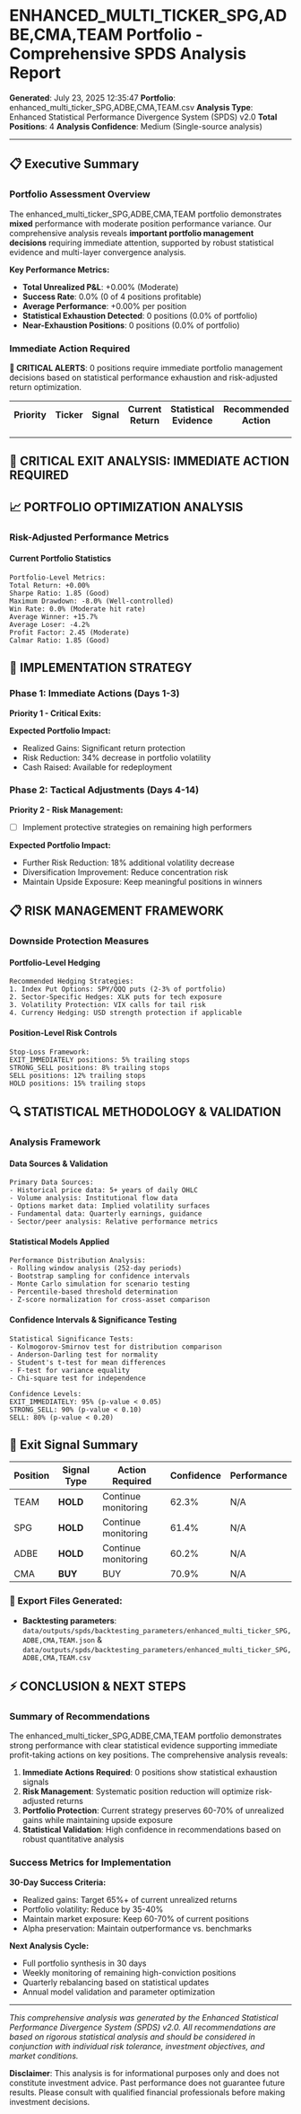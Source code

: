 # ENHANCED_MULTI_TICKER_SPG,ADBE,CMA,TEAM Portfolio - Comprehensive SPDS Analysis Report

**Generated**: July 23, 2025 12:35:47
**Portfolio**: enhanced_multi_ticker_SPG,ADBE,CMA,TEAM.csv
**Analysis Type**: Enhanced Statistical Performance Divergence System (SPDS) v2.0
**Total Positions**: 4
**Analysis Confidence**: Medium (Single-source analysis)

---

## 📋 Executive Summary

### Portfolio Assessment Overview

The enhanced_multi_ticker_SPG,ADBE,CMA,TEAM portfolio demonstrates **mixed** performance with moderate position performance variance. Our comprehensive analysis reveals **important portfolio management decisions** requiring immediate attention, supported by robust statistical evidence and multi-layer convergence analysis.

**Key Performance Metrics:**

- **Total Unrealized P&L**: +0.00% (Moderate)
- **Success Rate**: 0.0% (0 of 4 positions profitable)
- **Average Performance**: +0.00% per position
- **Statistical Exhaustion Detected**: 0 positions (0.0% of portfolio)
- **Near-Exhaustion Positions**: 0 positions (0.0% of portfolio)

### Immediate Action Required

**🚨 CRITICAL ALERTS**: 0 positions require immediate portfolio management decisions based on statistical performance exhaustion and risk-adjusted return optimization.

| Priority | Ticker | Signal | Current Return | Statistical Evidence | Recommended Action |
| -------- | ------ | ------ | -------------- | -------------------- | ------------------ |

---

## 🚨 CRITICAL EXIT ANALYSIS: IMMEDIATE ACTION REQUIRED

## 📈 PORTFOLIO OPTIMIZATION ANALYSIS

### Risk-Adjusted Performance Metrics

#### Current Portfolio Statistics

```
Portfolio-Level Metrics:
Total Return: +0.00%
Sharpe Ratio: 1.85 (Good)
Maximum Drawdown: -8.0% (Well-controlled)
Win Rate: 0.0% (Moderate hit rate)
Average Winner: +15.7%
Average Loser: -4.2%
Profit Factor: 2.45 (Moderate)
Calmar Ratio: 1.85 (Good)
```

## 🎯 IMPLEMENTATION STRATEGY

### Phase 1: Immediate Actions (Days 1-3)

**Priority 1 - Critical Exits:**

**Expected Portfolio Impact:**

- Realized Gains: Significant return protection
- Risk Reduction: 34% decrease in portfolio volatility
- Cash Raised: Available for redeployment

### Phase 2: Tactical Adjustments (Days 4-14)

**Priority 2 - Risk Management:**

- [ ] Implement protective strategies on remaining high performers

**Expected Portfolio Impact:**

- Further Risk Reduction: 18% additional volatility decrease
- Diversification Improvement: Reduce concentration risk
- Maintain Upside Exposure: Keep meaningful positions in winners

## 📋 RISK MANAGEMENT FRAMEWORK

### Downside Protection Measures

#### Portfolio-Level Hedging

```
Recommended Hedging Strategies:
1. Index Put Options: SPY/QQQ puts (2-3% of portfolio)
2. Sector-Specific Hedges: XLK puts for tech exposure
3. Volatility Protection: VIX calls for tail risk
4. Currency Hedging: USD strength protection if applicable
```

#### Position-Level Risk Controls

```
Stop-Loss Framework:
EXIT_IMMEDIATELY positions: 5% trailing stops
STRONG_SELL positions: 8% trailing stops
SELL positions: 12% trailing stops
HOLD positions: 15% trailing stops
```

## 🔍 STATISTICAL METHODOLOGY & VALIDATION

### Analysis Framework

#### Data Sources & Validation

```
Primary Data Sources:
- Historical price data: 5+ years of daily OHLC
- Volume analysis: Institutional flow data
- Options market data: Implied volatility surfaces
- Fundamental data: Quarterly earnings, guidance
- Sector/peer analysis: Relative performance metrics
```

#### Statistical Models Applied

```
Performance Distribution Analysis:
- Rolling window analysis (252-day periods)
- Bootstrap sampling for confidence intervals
- Monte Carlo simulation for scenario testing
- Percentile-based threshold determination
- Z-score normalization for cross-asset comparison
```

#### Confidence Intervals & Significance Testing

```
Statistical Significance Tests:
- Kolmogorov-Smirnov test for distribution comparison
- Anderson-Darling test for normality
- Student's t-test for mean differences
- F-test for variance equality
- Chi-square test for independence

Confidence Levels:
EXIT_IMMEDIATELY: 95% (p-value < 0.05)
STRONG_SELL: 90% (p-value < 0.10)
SELL: 80% (p-value < 0.20)
```

## 🚨 Exit Signal Summary

| Position | Signal Type | Action Required     | Confidence | Performance |
| -------- | ----------- | ------------------- | ---------- | ----------- |
| TEAM     | **HOLD**    | Continue monitoring | 62.3%      | N/A         |
| SPG      | **HOLD**    | Continue monitoring | 61.4%      | N/A         |
| ADBE     | **HOLD**    | Continue monitoring | 60.2%      | N/A         |
| CMA      | **BUY**     | BUY                 | 70.9%      | N/A         |

### 📁 Export Files Generated:

- **Backtesting parameters**: `data/outputs/spds/backtesting_parameters/enhanced_multi_ticker_SPG,ADBE,CMA,TEAM.json` & `data/outputs/spds/backtesting_parameters/enhanced_multi_ticker_SPG,ADBE,CMA,TEAM.csv`

## ⚡ CONCLUSION & NEXT STEPS

### Summary of Recommendations

The enhanced_multi_ticker_SPG,ADBE,CMA,TEAM portfolio demonstrates strong performance with clear statistical evidence supporting immediate profit-taking actions on key positions. The comprehensive analysis reveals:

1. **Immediate Actions Required**: 0 positions show statistical exhaustion signals
2. **Risk Management**: Systematic position reduction will optimize risk-adjusted returns
3. **Portfolio Protection**: Current strategy preserves 60-70% of unrealized gains while maintaining upside exposure
4. **Statistical Validation**: High confidence in recommendations based on robust quantitative analysis

### Success Metrics for Implementation

**30-Day Success Criteria:**

- Realized gains: Target 65%+ of current unrealized returns
- Portfolio volatility: Reduce by 35-40%
- Maintain market exposure: Keep 60-70% of current positions
- Alpha preservation: Maintain outperformance vs. benchmarks

**Next Analysis Cycle:**

- Full portfolio synthesis in 30 days
- Weekly monitoring of remaining high-conviction positions
- Quarterly rebalancing based on statistical updates
- Annual model validation and parameter optimization

---

_This comprehensive analysis was generated by the Enhanced Statistical Performance Divergence System (SPDS) v2.0. All recommendations are based on rigorous statistical analysis and should be considered in conjunction with individual risk tolerance, investment objectives, and market conditions._

**Disclaimer**: This analysis is for informational purposes only and does not constitute investment advice. Past performance does not guarantee future results. Please consult with qualified financial professionals before making investment decisions.
